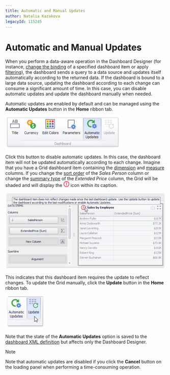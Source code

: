 ```yaml
---
title: Automatic and Manual Updates
author: Natalia Kazakova
legacyId: 115245
---
```

# Automatic and Manual Updates
When you perform a data-aware operation in the Dashboard Designer (for instance, [change the binding](bind-dashboard-items-to-data/bind-dashboard-items-to-data.md) of a specified dashboard item or apply [filtering](data-shaping/filtering.md)), the dashboard sends a query to a data source and updates itself automatically according to the returned data. If the dashboard is bound to a large data source, updating the dashboard according to each change can consume a significant amount of time. In this case, you can disable automatic updates and update the dashboard manually when needed.

Automatic updates are enabled by default and can be managed using the **Automatic Updates** button in the **Home** ribbon tab.

![AutomaticUpdatesButton_Ribbon](../../images/img121079.png)

Click this button to disable automatic updates. In this case, the dashboard item will not be updated automatically according to each change. Imagine that you have a Grid dashboard item containing the [dimension](dashboard-item-settings/grid/columns/dimension-column.md) and [measure](dashboard-item-settings/grid/columns/measure-column.md) columns. If you change the [sort order](data-shaping/sorting.md) of the _Sales Person_ column or change the [summary type](data-shaping/summarization.md) of the _Extended Price_ column, the Grid will be shaded and will display the ![UpdateCaptionIcon](../../images/img121080.png) icon within its caption.

![AutomaticUpdates_Grid_Main](../../images/img121081.png)

This indicates that this dashboard item requires the update to reflect changes. To update the Grid manually, click the **Update** button in the **Home** ribbon tab.

![UpdateButton_Ribbon](../../images/img121082.png)

Note that the state of the **Automatic Updates** option is saved to the [dashboard XML definition](save-a-dashboard.md) but affects only the Dashboard Designer.

> [!NOTE]
> Note that automatic updates are disabled if you click the **Cancel** button on the loading panel when performing a time-consuming operation.